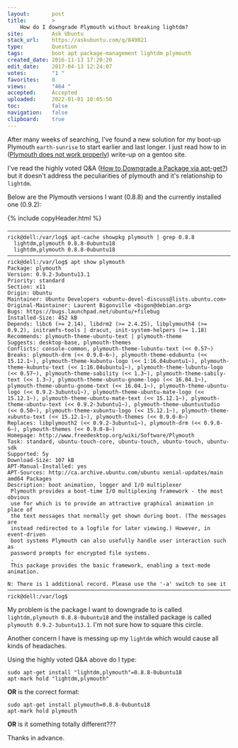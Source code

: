 ```yaml
---
layout:       post
title:        >
    How do I downgrade Plymouth without breaking lightdm?
site:         Ask Ubuntu
stack_url:    https://askubuntu.com/q/849021
type:         Question
tags:         boot apt package-management lightdm plymouth
created_date: 2016-11-13 17:20:20
edit_date:    2017-04-13 12:24:07
votes:        "1 "
favorites:    0
views:        "464 "
accepted:     Accepted
uploaded:     2022-01-01 10:05:50
toc:          false
navigation:   false
clipboard:    true
---
```


After many weeks of searching, I've found a new solution for my boot-up Plymouth `earth-sunrise` to start earlier and last longer. I just read how to in ([Plymouth does not work properly][1]) write-up on a gentoo site.

I've read the highly voted Q&A ([How to Downgrade a Package via apt-get?][2]) but it doesn't address the peculiarities of plymouth and it's relationship to `lightdm`.

Below are the Plymouth versions I want (0.8.8) and the currently installed one (0.9.2):

{% include copyHeader.html %}
``` 
───────────────────────────────────────────────────────────────────────────────
rick@dell:/var/log$ apt-cache showpkg plymouth | grep 0.8.8
  lightdm,plymouth 0.8.8-0ubuntu18
  lightdm,plymouth 0.8.8-0ubuntu18
───────────────────────────────────────────────────────────────────────────────
rick@dell:/var/log$ apt show plymouth
Package: plymouth
Version: 0.9.2-3ubuntu13.1
Priority: standard
Section: x11
Origin: Ubuntu
Maintainer: Ubuntu Developers <ubuntu-devel-discuss@lists.ubuntu.com>
Original-Maintainer: Laurent Bigonville <bigon@debian.org>
Bugs: https://bugs.launchpad.net/ubuntu/+filebug
Installed-Size: 452 kB
Depends: libc6 (>= 2.14), libdrm2 (>= 2.4.25), libplymouth4 (>= 0.9.2), initramfs-tools | dracut, init-system-helpers (>= 1.18)
Recommends: plymouth-theme-ubuntu-text | plymouth-theme
Suggests: desktop-base, plymouth-themes
Conflicts: console-common, plymouth-theme-lubuntu-text (<< 0.57~)
Breaks: plymouth-drm (<< 0.9.0-6~), plymouth-theme-edubuntu (<< 15.12.1~), plymouth-theme-kubuntu-logo (<< 1:16.04ubuntu1~), plymouth-theme-kubuntu-text (<< 1:16.04ubuntu1~), plymouth-theme-lubuntu-logo (<< 0.57~), plymouth-theme-sability (<< 1.3~), plymouth-theme-sabily-text (<< 1.3~), plymouth-theme-ubuntu-gnome-logo (<< 16.04.1~), plymouth-theme-ubuntu-gnome-text (<< 16.04.1~), plymouth-theme-ubuntu-logo (<< 0.9.2-3ubuntu1~), plymouth-theme-ubuntu-mate-logo (<< 15.12.1~), plymouth-theme-ubuntu-mate-text (<< 15.12.1~), plymouth-theme-ubuntu-text (<< 0.9.2-3ubuntu1~), plymouth-theme-ubuntustudio (<< 0.50~), plymouth-theme-xubuntu-logo (<< 15.12.1~), plymouth-theme-xubuntu-text (<< 15.12.1~), plymouth-themes (<< 0.9.0-8~)
Replaces: libplymouth2 (<< 0.9.2-3ubuntu1~), plymouth-drm (<< 0.9.0-6~), plymouth-themes (<< 0.9.0-8~)
Homepage: http://www.freedesktop.org/wiki/Software/Plymouth
Task: standard, ubuntu-touch-core, ubuntu-touch, ubuntu-touch, ubuntu-sdk
Supported: 5y
Download-Size: 107 kB
APT-Manual-Installed: yes
APT-Sources: http://ca.archive.ubuntu.com/ubuntu xenial-updates/main amd64 Packages
Description: boot animation, logger and I/O multiplexer
 Plymouth provides a boot-time I/O multiplexing framework - the most obvious
 use for which is to provide an attractive graphical animation in place of
 the text messages that normally get shown during boot. (The messages are
 instead redirected to a logfile for later viewing.) However, in event-driven
 boot systems Plymouth can also usefully handle user interaction such as
 password prompts for encrypted file systems.
 .
 This package provides the basic framework, enabling a text-mode animation.

N: There is 1 additional record. Please use the '-a' switch to see it
───────────────────────────────────────────────────────────────────────────────
rick@dell:/var/log$

```

My problem is the package I want to downgrade to is called `lightdm,plymouth 0.8.8-0ubuntu18` and the installed package is called `plymouth 0.9.2-3ubuntu13.1`. I'm not sure how to square this circle.

Another concern I have is messing up my `lightdm` which would cause all kinds of headaches.

Using the highly voted Q&A above do I type:

``` 
sudo apt-get install "lightdm,plymouth"=0.8.8-0ubuntu18
apt-mark hold "lightdm,plymouth"

```

**OR** is the correct format:

``` 
sudo apt-get install plymouth=0.8.8-0ubuntu18
apt-mark hold plymouth

```

**OR** is it something totally different???

Thanks in advance.



  [1]: https://forums.gentoo.org/viewtopic-p-7975064.html?sid=73bff67f2f7cf3b125ac2b867f495d2f
  [2]: https://askubuntu.com/questions/138284/how-to-downgrade-a-package-via-apt-get/138327#138327

